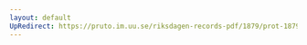 ```yaml
---
layout: default
UpRedirect: https://pruto.im.uu.se/riksdagen-records-pdf/1879/prot-1879--ak--050.pdf
---
```

